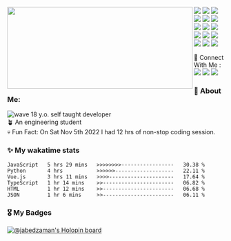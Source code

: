 <p>
  <img align="left" width="430" height="190" src="https://github-readme-stats.vercel.app/api?username=jabedzaman&theme=light&hide_border=false&include_all_commits=true&count_private=true"/>
  <p >  
    <img src="https://img.shields.io/badge/javascript-%23323330.svg?style=for-the-badge&logo=javascript&logoColor=%23F7DF1E"/>
    <img src="https://img.shields.io/badge/python-3670A0?style=for-the-badge&logo=python&logoColor=ffdd54"/>
    <img src="https://img.shields.io/badge/react-%2320232a.svg?style=for-the-badge&logo=react&logoColor=%2361DAFB"/>
<!--     <img src="https://img.shields.io/badge/markdown-%23000000.svg?style=for-the-badge&logo=markdown&logoColor=white"/> -->
    <br/>
    <img src="https://img.shields.io/badge/tailwindcss-%2338B2AC.svg?style=for-the-badge&logo=tailwind-css&logoColor=white"/>
    <img src="https://img.shields.io/badge/Next-black?style=for-the-badge&logo=next.js&logoColor=white"/>
    <img src="https://img.shields.io/badge/vuejs-%2335495e.svg?style=for-the-badge&logo=vuedotjs&logoColor=%234FC08D"/><br/>
    <img src="https://img.shields.io/badge/express.js-%23404d59.svg?style=for-the-badge&logo=express&logoColor=%2361DAFB"/>
    <img src="https://img.shields.io/badge/MongoDB-%234ea94b.svg?style=for-the-badge&logo=mongodb&logoColor=white"/>
    <img src="https://img.shields.io/badge/firebase-%23039BE5.svg?style=for-the-badge&logo=firebase"/><br/>
    <img src="https://img.shields.io/badge/expo-1C1E24?style=for-the-badge&logo=expo&logoColor=#D04A37"/>
    <img src="https://img.shields.io/badge/-GraphQL-E10098?style=for-the-badge&logo=graphql&logoColor=white"/>
    <img src="https://img.shields.io/badge/shell-%23121011.svg?style=for-the-badge&logo=gnu-bash&logoColor=white"/>
    <br/>
    <img src="https://img.shields.io/badge/vercel-%23000000.svg?style=for-the-badge&logo=vercel&logoColor=white"/>
    <img src="https://img.shields.io/badge/git-%23F05033.svg?style=for-the-badge&logo=git&logoColor=white"/>
    <img src="https://img.shields.io/badge/github-%23121011.svg?style=for-the-badge&logo=github&logoColor=white"/>
<!--     <img src="https://img.shields.io/badge/Visual%20Studio%20Code-0078d7.svg?style=for-the-badge&logo=visual-studio-code&logoColor=white"/> -->
   <!-- <img src="https://img.shields.io/badge/Ubuntu-E95420?style=for-the-badge&logo=ubuntu&logoColor=white"/> -->
  </p>
</p>
<p>
  📣 Connect With Me :<br/>
  <a href="mailto:jabedzaman2004@gmail.com?subject=[GitHub]%20🔥%20Want%20To%20contact&body=Good%20Morning%20Jabed%20..."><img src="https://img.shields.io/badge/e‑mail-D14836.svg?style=for-the-badge&logo=GMail&logoColor=white"/></a>
  <a href="https://twitter.com/xenseee"><img src="https://img.shields.io/badge/twitter-E4405F.svg?style=for-the-badge&logo=twitter&logoColor=white"/></a>
  <a href="https://linkedin.com/in/jabedzaman"><img src="https://img.shields.io/badge/linkedin-0077B5.svg?style=for-the-badge&logo=linkedin&logoColor=white"/></a>
</p>


### 🚀 About Me:
<img src="https://cdn.jsdelivr.net/gh/Readme-Workflows/Readme-Icons@main/icons/gifs/wave.gif" alt="wave"/> 18 y.o. self taught developer<br>
🪴 An engineering student <br/>
💀 Fun Fact: On Sat Nov 5th 2022 I had 12 hrs of non-stop coding session.

### ✨ My wakatime stats 

<!--START_SECTION:waka-->

```text
JavaScript   5 hrs 29 mins   >>>>>>>>-----------------   30.38 %
Python       4 hrs           >>>>>>-------------------   22.11 %
Vue.js       3 hrs 11 mins   >>>>---------------------   17.64 %
TypeScript   1 hr 14 mins    >>-----------------------   06.82 %
HTML         1 hr 12 mins    >>-----------------------   06.68 %
JSON         1 hr 6 mins     >>-----------------------   06.11 %
```

<!--END_SECTION:waka-->

### 🎖 My Badges
[![@jabedzaman's Holopin board](https://holopin.me/jabedzaman)](https://holopin.io/@jabedzaman)
